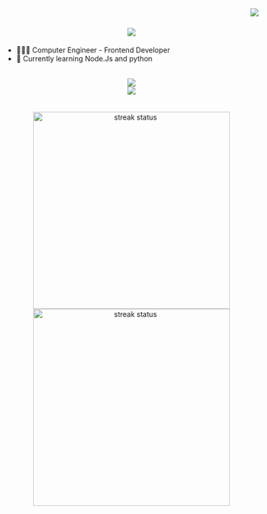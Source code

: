 <img align="right" src="https://visitor-badge.laobi.icu/badge?page_id=fatememajdi.fatememajdi"/>

<h1 align="center">
  <a href="https://git.io/typing-svg">
    <img src="https://readme-typing-svg.herokuapp.com/?font=Righteous&size=35&center=true&vCenter=true&width=500&height=70&duration=4000&lines=Hi+There!+🤩;+I'm+Fateme!;"/>
  </a>
</h1>

- 👩🏻‍💻 Computer Engineer - Frontend Developer
- 🌱 Currently learning Node.Js and python

<br/>
<div align="center">
  <a href="https://skillicons.dev">
    <img src="https://skillicons.dev/icons?i=react,next,bootstrap,mui,html,css,tailwind"/>
    <br/>
    <img src="https://skillicons.dev/icons?i=javascript,typescript,python,git,npm,yarn,cpp,c,vscode"/>
  </a>
</div>

<br/>
<br/>

<div align="center">
  <img width="390" src="https://streak-state.demolab.com/?user=fatememjadi&count_private=true&theme=react&border_radius=10" alt="streak status"/>
  <img width="390" src="https://github-readme-state-fatememajdi.vercel.app/api?username=fatememjadi&count_private=true&show_icons=true&theme=react&rank_ico=github&border_radius=10" alt="streak status" alt="read me state"/>
  <br/>
  <img/>
</div>
